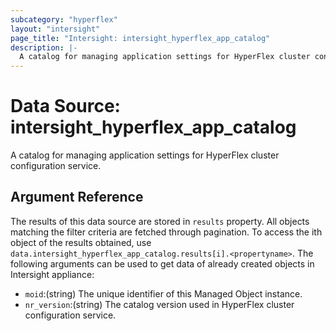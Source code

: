 ```yaml
---
subcategory: "hyperflex"
layout: "intersight"
page_title: "Intersight: intersight_hyperflex_app_catalog"
description: |-
  A catalog for managing application settings for HyperFlex cluster configuration service.
---
```


# Data Source: intersight_hyperflex_app_catalog
A catalog for managing application settings for HyperFlex cluster configuration service.
## Argument Reference
The results of this data source are stored in `results` property.
All objects matching the filter criteria are fetched through pagination.
To access the ith object of the results obtained, use `data.intersight_hyperflex_app_catalog.results[i].<propertyname>`.
The following arguments can be used to get data of already created objects in Intersight appliance:
* `moid`:(string) The unique identifier of this Managed Object instance. 
* `nr_version`:(string) The catalog version used in HyperFlex cluster configuration service. 
 